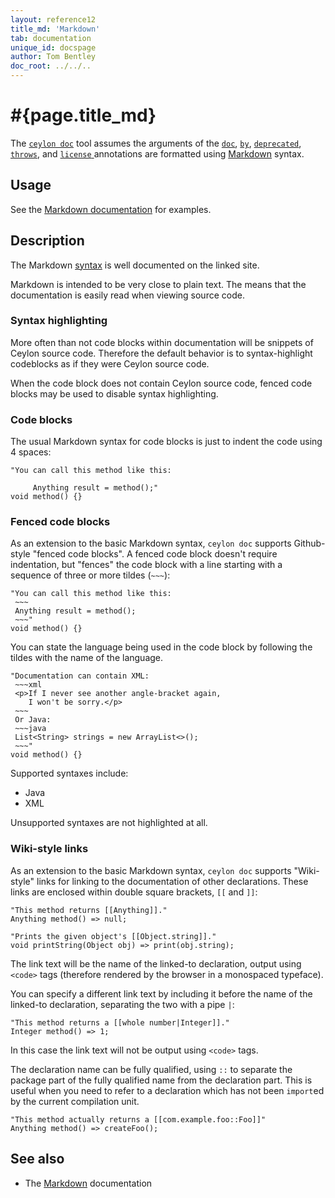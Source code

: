 ```yaml
---
layout: reference12
title_md: 'Markdown'
tab: documentation
unique_id: docspage
author: Tom Bentley
doc_root: ../../..
---
```


# #{page.title_md}

The [`ceylon doc`](#{site.urls.ceylon_tool_current}/ceylon-doc.html) 
tool assumes the arguments of the 
[`doc`](../doc/), [`by`](../by/), [`deprecated`](../deprecated/), 
[`throws`](../throws/), and [`license` ](../license/)
annotations are formatted using 
[Markdown](http://daringfireball.net/projects/markdown/) syntax.

## Usage

See the [Markdown documentation](http://daringfireball.net/projects/markdown/) 
for examples.

## Description

The Markdown [syntax](http://daringfireball.net/projects/markdown/syntax) 
is well documented on the linked site. 

Markdown is intended to be very close to plain text. The means that the 
documentation is easily read when viewing source code.

### Syntax highlighting

More often than not code blocks within documentation will be snippets of 
Ceylon source code. Therefore the default behavior is to syntax-highlight 
codeblocks as if they were Ceylon source code.

When the code block does not contain Ceylon source code, fenced code blocks
may be used to disable syntax highlighting.

### Code blocks

The usual Markdown syntax for code blocks is just to indent the code using 
4 spaces:

<!-- try: -->
    "You can call this method like this:
     
         Anything result = method();"
    void method() {}


### Fenced code blocks

As an extension to the basic Markdown syntax, `ceylon doc` supports
Github-style "fenced code blocks". A fenced code block doesn't require 
indentation, but "fences" the code block with a line starting with 
a sequence of three or more tildes (`~~~`):

<!-- try: -->
    "You can call this method like this:
     ~~~
     Anything result = method();
     ~~~"
    void method() {}

You can state the language being used in the code block by following the 
tildes with the name of the language.

<!-- try: -->
    "Documentation can contain XML:
     ~~~xml
     <p>If I never see another angle-bracket again,
        I won't be sorry.</p>
     ~~~
     Or Java:
     ~~~java
     List<String> strings = new ArrayList<>();
     ~~~"
    void method() {}

Supported syntaxes include:

* Java
* XML

Unsupported syntaxes are not highlighted at all.

### Wiki-style links

As an extension to the basic Markdown syntax, `ceylon doc` supports 
"Wiki-style" links for linking to the documentation of other declarations. 
These links are enclosed within double square brackets,
`[[` and `]]`:

<!-- try: -->
    "This method returns [[Anything]]."
    Anything method() => null;
    
    "Prints the given object's [[Object.string]]."
    void printString(Object obj) => print(obj.string);

The link text will be the name of the linked-to declaration, output
using `<code>` tags (therefore rendered by the browser in a 
monospaced typeface).

You can specify a different link text by including it before the name of 
the linked-to declaration, separating the two with a pipe `|`:

<!-- try: -->
    "This method returns a [[whole number|Integer]]."
    Integer method() => 1;

In this case the link text will not be output using `<code>` tags.

The declaration name can be fully qualified, using `::` to separate the package 
part of the fully qualified name from the declaration part. This is useful when 
you need to refer to a declaration which has not been `import`ed by the current
compilation unit. 

<!-- try: -->
    "This method actually returns a [[com.example.foo::Foo]]"
    Anything method() => createFoo();

## See also

* The [Markdown](http://daringfireball.net/projects/markdown/) documentation

